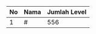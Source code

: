 | No | Nama            | Jumlah Level |
|----|-----------------|--------------|
| 1  | #    |    556        |
